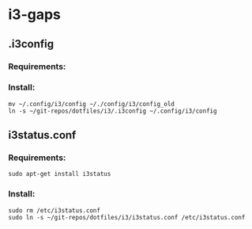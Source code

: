 # i3-gaps

## .i3config

### Requirements:

### Install:

```
mv ~/.config/i3/config ~/./config/i3/config_old
ln -s ~/git-repos/dotfiles/i3/.i3config ~/.config/i3/config
```
## i3status.conf

### Requirements:

```
sudo apt-get install i3status
```

### Install:

```
sudo rm /etc/i3status.conf
sudo ln -s ~/git-repos/dotfiles/i3/i3status.conf /etc/i3status.conf
```

